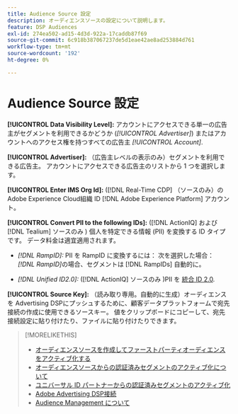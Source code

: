 ```yaml
---
title: Audience Source 設定
description: オーディエンスソースの設定について説明します。
feature: DSP Audiences
exl-id: 274ea502-ad15-4d3d-922a-17caddb87f69
source-git-commit: 6c918b387067237de5d1eae42ae8ad253884d761
workflow-type: tm+mt
source-wordcount: '192'
ht-degree: 0%

---
```


# Audience Source 設定

**[!UICONTROL Data Visibility Level]:** アカウントにアクセスできる単一の広告主がセグメントを利用できるかどうか (*[!UICONTROL Advertiser]*) またはアカウントへのアクセス権を持つすべての広告主 *[!UICONTROL Account]*.

**[!UICONTROL Advertiser]:** （広告主レベルの表示のみ）セグメントを利用できる広告主。 アカウントにアクセスできる広告主のリストから 1 つを選択します。

**[!UICONTROL Enter IMS Org Id]:** ([!DNL Real-Time CDP] （ソースのみ）のAdobe Experience Cloud組織 ID [!DNL Adobe Experience Platform] アカウント。

**[!UICONTROL Convert PII to the following IDs]:** ([!DNL ActionIQ] および [!DNL Tealium] ソースのみ ) 個人を特定できる情報 (PII) を変換する ID タイプです。 データ料金は適宜適用されます。

* *[!DNL RampID]:* PII を RampID に変換するには： 次を選択した場合： *[!DNL RampID]*&#x200B;の場合、セグメントは [!DNL RampIDs] 自動的に。

* *[!DNL Unified ID2.0]:* ([!DNL ActionIQ] ソースのみ )PII を [統合 ID 2.0](https://unifiedid.com/).

**[!UICONTROL Source Key]:** （読み取り専用。自動的に生成）オーディエンスを Advertising DSPにプッシュするために、顧客データプラットフォームで宛先接続の作成に使用できるソースキー。 値をクリップボードにコピーして、宛先接続設定に貼り付けたり、ファイルに貼り付けたりできます。

>[!MORELIKETHIS]
>
>* [オーディエンスソースを作成してファーストパーティオーディエンスをアクティブ化する](source-create.md)
>* [オーディエンスソースからの認証済みセグメントのアクティブ化について](source-about.md)
>* [ユニバーサル ID パートナーからの認証済みセグメントのアクティブ化](source-universal-id.md)
>* [Adobe Advertising DSP接続](https://experienceleague.adobe.com/docs/experience-platform/destinations/catalog/advertising/adobe-advertising-cloud-connection.html)
>* [Audience Management について](/help/dsp/audiences/audience-about.md)
